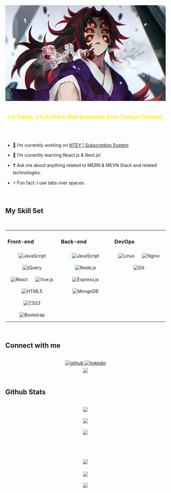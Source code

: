 <div align="center">
<img src="/aniyuki-kokushibo-phone-wallpaper-25-rotated.jpg" align="center" height="300" width="550" />
</div>  

<br/>  

### <p align="center" style="color: #FFF000">I'm Yakup, a Full-Stack Web Developer from Turkiye (Turkey).</p>  

#
  
<br/>  

- 🔭 I’m currently working on [NTEY | Subscription System ](#)  
  

- 🌱 I’m currently learning React.js & Next.js!  
  

- ❓ Ask me about anything related to MERN & MEVN Stack and related technologies.  
  

- ⚡ Fun fact: I use tabs over spaces.  
  

<br/>  

## My Skill Set  

<br/>  

<table><tr><td valign="top" width="33%">

### Front-end
<div align="center">  
<img style="margin: 10px" src="https://profilinator.rishav.dev/skills-assets/javascript-original.svg" alt="JavaScript" height="50" />  
<!-- <img style="margin: 10px" src="https://profilinator.rishav.dev/skills-assets/typescript-original.svg" alt="TypeScript" height="50" />  -->
<img style="margin: 10px" src="https://profilinator.rishav.dev/skills-assets/jquery.png" alt="jQuery" height="50" />  
<img style="margin: 10px" src="https://profilinator.rishav.dev/skills-assets/react-original-wordmark.svg" alt="React" height="50" />  
<!-- <img style="margin: 10px" src="https://profilinator.rishav.dev/skills-assets/redux-original.svg" alt="Redux" height="50" />  -->
<img style="margin: 10px" src="https://profilinator.rishav.dev/skills-assets/vuejs-original-wordmark.svg" alt="Vue.js" height="50" />  
<!-- <img style="margin: 10px" src="https://profilinator.rishav.dev/skills-assets/nuxt.png" alt="Nuxt JS" height="50" />  -->
<img style="margin: 10px" src="https://profilinator.rishav.dev/skills-assets/html5-original-wordmark.svg" alt="HTML5" height="50" />  
<img style="margin: 10px" src="https://profilinator.rishav.dev/skills-assets/css3-original-wordmark.svg" alt="CSS3" height="50" />  
<img style="margin: 10px" src="https://profilinator.rishav.dev/skills-assets/bootstrap-plain.svg" alt="Bootstrap" height="50" />  
<!-- <img style="margin: 10px" src="https://profilinator.rishav.dev/skills-assets/figma-icon.svg" alt="Figma" height="50" />  -->
</div>

</td><td valign="top" width="33%">



### Back-end
<div align="center">  
<img style="margin: 10px" src="https://profilinator.rishav.dev/skills-assets/javascript-original.svg" alt="JavaScript" height="50" />  
<!-- <img style="margin: 10px" src="https://profilinator.rishav.dev/skills-assets/typescript-original.svg" alt="TypeScript" height="50" />  -->
<img style="margin: 10px" src="https://profilinator.rishav.dev/skills-assets/nodejs-original-wordmark.svg" alt="Node.js" height="50" />  
<img style="margin: 10px" src="https://profilinator.rishav.dev/skills-assets/express-original-wordmark.svg" alt="Express.js" height="50" />  
<img style="margin: 10px" src="https://profilinator.rishav.dev/skills-assets/mongodb-original-wordmark.svg" alt="MongoDB" height="50" />  
</div>

</td><td valign="top" width="33%">



### DevOps
<div align="center">  
<img style="margin: 10px" src="https://profilinator.rishav.dev/skills-assets/linux-original.svg" alt="Linux" height="50" />  
<!-- <img style="margin: 10px" src="https://profilinator.rishav.dev/skills-assets/docker-original-wordmark.svg" alt="Docker" height="50" />  -->
<img style="margin: 10px" src="https://profilinator.rishav.dev/skills-assets/nginx-original.svg" alt="Nginx" height="50" />  
<!-- <img style="margin: 10px" src="https://profilinator.rishav.dev/skills-assets/amazonwebservices-original-wordmark.svg" alt="AWS" height="50" />  -->
<img style="margin: 10px" src="https://profilinator.rishav.dev/skills-assets/git-scm-icon.svg" alt="Git" height="50" />  
</div>

</td></tr></table>  

<br/>  

## Connect with me

<br/>

<div align="center">
<a href="https://github.com/yakupsevik" target="_blank">
<img src=https://img.shields.io/badge/github-%2324292e.svg?&style=for-the-badge&logo=github&logoColor=white alt=github style="margin-bottom: 5px;" />
</a>
<a href="https://linkedin.com/in/yakupsevik" target="_blank">
<img src=https://img.shields.io/badge/linkedin-%231E77B5.svg?&style=for-the-badge&logo=linkedin&logoColor=white alt=linkedin style="margin-bottom: 5px;" />
</a>  
</div>  
  

<div align="center">
<img src="https://discord.c99.nl/widget/theme-1/869484609648353300.png" align="center" height="" width="" />
</div>  
  

<br/>  

## Github Stats  

<br/>  

<div align="center">
<img src="https://github-readme-stats.vercel.app/api?username=yakupsevik&theme=dark&hide_border=false&include_all_commits=false&count_private=false"/>
<br/><br/>
<img src="https://github-readme-streak-stats.herokuapp.com/?user=yakupsevik&theme=git-dark&hide_border=false"/>
<br/><br/>
<img src="https://github-readme-stats.vercel.app/api/top-langs/?username=yakupsevik&theme=dark&hide_border=false&include_all_commits=false&count_private=false&layout=compact"/>
</div>

<br/>  

#

<br/>  

<div align="center"><img src="https://spotify-github-profile.vercel.app/api/view?uid=cxgp05fz5x4i30c8nzaxl9s74&cover_image=true&theme=default" /></div>  

<br/>  

<div align="center">
<img src="https://komarev.com/ghpvc/?username=yakupsevik&&style=flat-square" align="center" />
</div>  
  

<br/>  

<div align="center">
            <a href="https://www.buymeacoffee.com/yakupsevik" target="_blank" style="display: inline-block;">
                <img
                    src="https://img.shields.io/badge/Donate-Buy%20Me%20A%20Coffee-orange.svg?style=flat-square" 
                    align="center"
                />
            </a></div>
<br />

